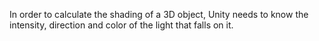  

 In order to calculate the shading of a 3D object, Unity needs to know the intensity, direction and color of the light that falls on it. 

 

